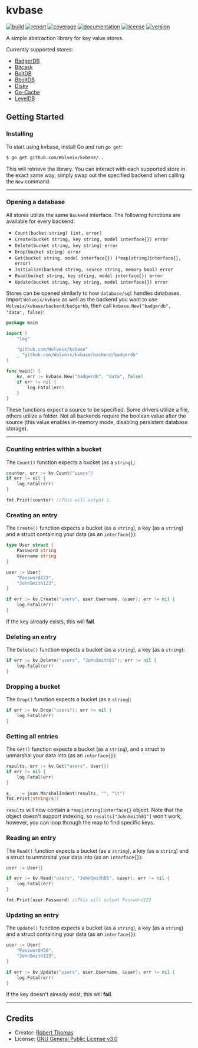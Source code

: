 # kvbase
[![build](https://img.shields.io/github/workflow/status/Wolveix/kvbase/Build?label=build)](https://github.com/Wolveix/kvbase/workflows/Go) [![report](https://goreportcard.com/badge/github.com/Wolveix/kvbase)](https://goreportcard.com/report/github.com/Wolveix/kvbase) [![coverage](https://img.shields.io/codecov/c/github/Wolveix/kvbase)](https://codecov.io/gh/Wolveix/kvbase) [![documentation](https://godoc.org/github.com/Wolveix/kvbase?status.svg)](https://pkg.go.dev/github.com/Wolveix/kvbase) [![license](https://img.shields.io/github/license/Wolveix/kvbase)](https://github.com/Wolveix/kvbase/blob/master/LICENSE) [![version](https://img.shields.io/github/v/tag/Wolveix/kvbase?label=version)](https://github.com/Wolveix/kvbase/releases/latest)

A simple abstraction library for key value stores.

Currently supported stores:
- [BadgerDB](https://github.com/dgraph-io/badger)
- [Bitcask](https://github.com/prologic/bitcask)
- [BoltDB](https://github.com/boltdb/bolt)
- [BboltDB](https://github.com/etcd-io/bbolt)
- [Diskv](https://github.com/peterbourgon/diskv)
- [Go-Cache](https://github.com/patrickmn/go-cache)
- [LevelDB](https://github.com/syndtr/goleveldb)

## Getting Started

### Installing

To start using kvbase, install Go and run `go get`:

```sh
$ go get github.com/Wolveix/kvbase/..
```

This will retrieve the library. You can interact with each supported store in the exact same way, simply swap out the specified backend when calling the `New` command.

<hr>

### Opening a database

All stores utilize the same `Backend` interface. The following functions are available for every backend:

- `Count(bucket string) (int, error)`
- `Create(bucket string, key string, model interface{}) error`
- `Delete(bucket string, key string) error`
- `Drop(bucket string) error`
- `Get(bucket string, model interface{}) (*map[string]interface{}, error)`
- `Initialize(backend string, source string, memory bool) error`
- `Read(bucket string, key string, model interface{}) error`
- `Update(bucket string, key string, model interface{}) error`

Stores can be opened similarly to how `database/sql` handles databases. Import `Wolveix/kvbase` as well as the backend you want to use `Wolveix/kvbase/backend/badgerkb`, then call `kvbase.New("badgerdb", "data", false)`:

```go
package main

import (
	"log"

	"github.com/Wolveix/kvbase"
	_ "github.com/Wolveix/kvbase/backend/badgerdb"
)

func main() {
    kv, err := kvbase.New("badgerdb", "data", false)
    if err != nil {
        log.Fatal(err)
    }
}
```

These functions expect a source to be specified. Some drivers utilize a file, others utilize a folder. Not all backends require the boolean value after the source (this value enables in-memory mode, disabling persistent database storage).

<hr>

### Counting entries within a bucket

The `Count()` function expects a bucket (as a `string`),:

```go
counter, err := kv.Count("users")
if err != nil {
    log.Fatal(err)
}

fmt.Print(counter) //This will output 1.
```

### Creating an entry

The `Create()` function expects a bucket (as a `string`), a key (as a `string`) and a struct containing your data (as an `interface{}`):

```go
type User struct {
	Password string
	Username string
}

user := User{
    "Password123",
    "JohnSmith123",
}

if err := kv.Create("users", user.Username, &user); err != nil {
    log.Fatal(err)
}
```
If the key already exists, this will **fail**.

### Deleting an entry

The `Delete()` function expects a bucket (as a `string`), a key (as a `string`):

```go
if err := kv.Delete("users", "JohnSmith01"); err != nil {
    log.Fatal(err)
}
```

### Dropping a bucket

The `Drop()` function expects a bucket (as a `string`):

```go
if err := kv.Drop("users"); err != nil {
    log.Fatal(err)
}
```

### Getting all entries

The `Get()` function expects a bucket (as a `string`), and a struct to unmarshal your data into (as an `interface{}`):

```go
results, err := kv.Get("users", User{})
if err != nil {
    log.Fatal(err)
}

s, _ := json.MarshalIndent(results, "", "\t")
fmt.Print(string(s))
```

`results` will now contain a `*map[string]interface{}` object. Note that the object doesn't support indexing, so `results["JohnSmith01"]` won't work; however, you can loop through the map to find specific keys.

### Reading an entry

The `Read()` function expects a bucket (as a `string`), a key (as a `string`) and a struct to unmarshal your data into (as an `interface{}`):

```go
user := User{}

if err := kv.Read("users", "JohnSmith01", &user); err != nil {
    log.Fatal(err)
}

fmt.Print(user.Password) //This will output Password123
```

### Updating an entry

The `Update()` function expects a bucket (as a `string`), a key (as a `string`) and a struct containing your data (as an `interface{}`):

```go
user := User{
    "Password456",
    "JohnSmith123",
}

if err := kv.Update("users", user.Username, &user); err != nil {
    log.Fatal(err)
}
```
If the key doesn't already exist, this will **fail**.

<hr>

## Credits
- Creator: [Robert Thomas](https://github.com/Wolveix)
- License: [GNU General Public License v3.0](https://github.com/Wolveix/kvbase/blob/master/LICENSE)
